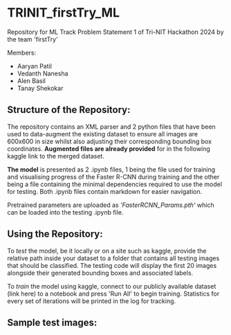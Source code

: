 # TRINIT_firstTry_ML
Repository for ML Track Problem Statement 1 of Tri-NIT Hackathon 2024 by the team 'firstTry'

Members:
- Aaryan Patil
- Vedanth Nanesha
- Alen Basil
- Tanay Shekokar

## Structure of the Repository:
The repository contains an XML parser and 2 python files that have been used to data-augment the existing dataset to ensure all images are 600x600 in size whilst also adjusting their corresponding bounding box coordinates. **Augmented files are already provided** for in the following kaggle link to the merged dataset. 

**The model** is presented as 2 .ipynb files, 1 being the file used for training and visualising progress of the Faster R-CNN during training and the other being a file containing the minimal dependencies required to use the model for testing. Both .ipynb files contain markdown for easier navigation.

Pretrained parameters are uploaded as *'FasterRCNN_Params.pth'* which can be loaded into the testing .ipynb file.

## Using the Repository:
To *test* the model, be it locally or on a site such as kaggle, provide the relative path inside your dataset to a folder that contains all testing images that should be classified. The testing code will display the first 20 images alongside their generated bounding boxes and associated labels.

To *train* the model using kaggle, connect to our publicly available dataset (link here) to a notebook and press 'Run All' to begin training. Statistics for every set of iterations will be printed in the log for tracking.

## Sample test images:


